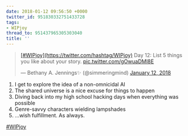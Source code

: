 ```yaml
---
date: 2018-01-12 09:56:50 +0000
twitter_id: 951830332751433728
tags:
- WIPjoy
thread_to: 951437965305303040
title: ''
---
```


<blockquote class="twitter-tweet"><p lang="en" dir="ltr"><a href="https://twitter.com/hashtag/WIPjoy?src=hash&amp;ref_src=twsrc%5Etfw">[#WIPjoy](https://twitter.com/hashtag/WIPjoy)</a> Day 12: List 5 things you like about your story. <a href="https://t.co/gOwuaDMl8E">pic.twitter.com/gOwuaDMl8E</a></p>&mdash; Bethany A. Jennings✨ (@simmeringmind) <a href="https://twitter.com/simmeringmind/status/951680260675985408?ref_src=twsrc%5Etfw">January 12, 2018</a></blockquote>
<script async src="https://platform.twitter.com/widgets.js" charset="utf-8"></script>

1. I get to explore the idea of a non-omnicidal AI
2. The shared universe is a nice excuse for things to happen
3. Diving back into my high school hacking days when everything was possible
4. Genre-savvy characters wielding lampshades
5. …wish fulfillment. As always.

[#WIPjoy](https://twitter.com/hashtag/WIPjoy)
